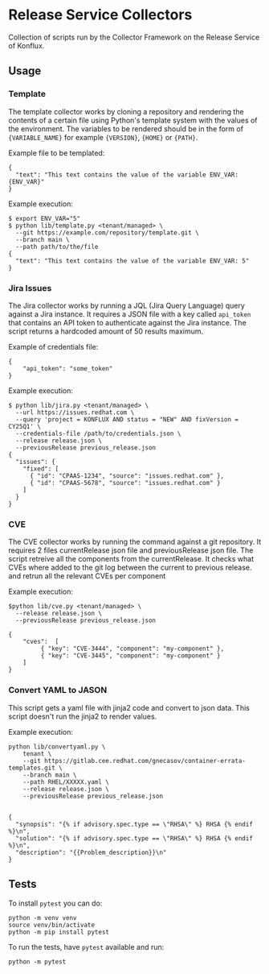 # Release Service Collectors

Collection of scripts run by the Collector Framework on the Release Service of Konflux.

## Usage

### Template

The template collector works by cloning a repository and rendering the contents of a certain
file using Python's template system with the values of the environment. The variables to be rendered
should be in the form of `{VARIABLE_NAME}` for example `{VERSION}`, `{HOME}` or `{PATH}`.

Example file to be templated:
```
{
  "text": "This text contains the value of the variable ENV_VAR: {ENV_VAR}"
}
```

Example execution:
```
$ export ENV_VAR="5"
$ python lib/template.py <tenant/managed> \
  --git https://example.com/repository/template.git \
  --branch main \
  --path path/to/the/file
{
  "text": "This text contains the value of the variable ENV_VAR: 5"
}
```

### Jira Issues

The Jira collector works by running a JQL (Jira Query Language) query against a Jira instance. It
requires a JSON file with a key called `api_token` that contains an API token to authenticate
against the Jira instance. The script returns a hardcoded amount of 50 results maximum.

Example of credentials file:
```
{
    "api_token": "some_token"
}
```

Example execution:
```
$ python lib/jira.py <tenant/managed> \
  --url https://issues.redhat.com \
  --query 'project = KONFLUX AND status = "NEW" AND fixVersion = CY25Q1' \
  --credentials-file /path/to/credentials.json \
  --release release.json \
  --previousRelease previous_release.json 
{
  "issues": {
    "fixed": [
      { "id": "CPAAS-1234", "source": "issues.redhat.com" },
      { "id": "CPAAS-5678", "source": "issues.redhat.com" }
    ]
  }
}

```

### CVE

The CVE collector works by running the command against a git repository.
It requires 2 files currentRelease json file and previousRelease json file.
The script retreive all the components from the currentRelease.
It checks what CVEs where added to the git log between the current to previous release.
and retrun all the relevant CVEs per component

Example execution:
```
$python lib/cve.py <tenant/managed> \
  --release release.json \
  --previousRelease previous_release.json

{
    "cves":  [
         { "key": "CVE-3444", "component": "my-component" },
         { "key": "CVE-3445", "component": "my-component" }
    ]
}
```

### Convert YAML to JASON

This script gets a yaml file with jinja2 code and convert to json data.
This script doesn't run the jinja2 to render values.

Example execution:
```
python lib/convertyaml.py \
    tenant \
    --git https://gitlab.cee.redhat.com/gnecasov/container-errata-templates.git \
    --branch main \
    --path RHEL/XXXXX.yaml \
    --release release.json \
    --previousRelease previous_release.json 


{
  "synopsis": "{% if advisory.spec.type == \"RHSA\" %} RHSA {% endif %}\n", 
  "solution": "{% if advisory.spec.type == \"RHSA\" %} RHSA {% endif %}\n",
  "description": "{{Problem_description}}\n"
}

```


## Tests

To install `pytest` you can do:

```
python -m venv venv
source venv/bin/activate
python -m pip install pytest
```

To run the tests, have `pytest` available and run:

```
python -m pytest
```

